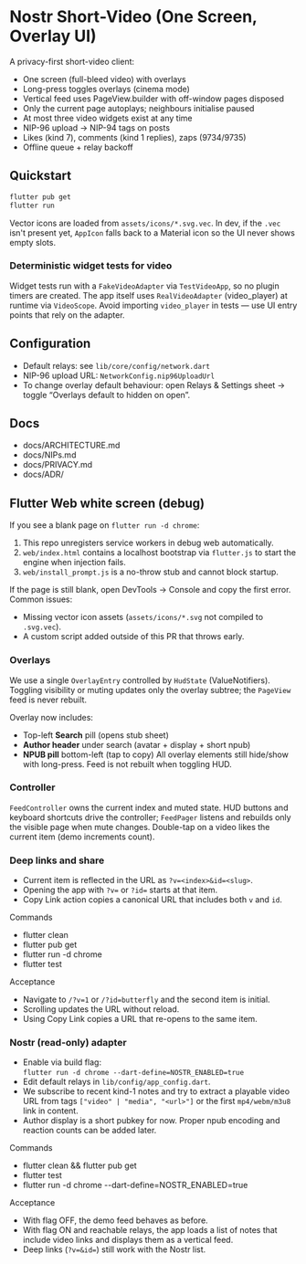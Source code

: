 # Nostr Short-Video (One Screen, Overlay UI)

A privacy-first short-video client:
- One screen (full-bleed video) with overlays
- Long-press toggles overlays (cinema mode)
- Vertical feed uses PageView.builder with off-window pages disposed
- Only the current page autoplays; neighbours initialise paused
- At most three video widgets exist at any time
- NIP-96 upload → NIP-94 tags on posts
- Likes (kind 7), comments (kind 1 replies), zaps (9734/9735)
- Offline queue + relay backoff

## Quickstart
```bash
flutter pub get
flutter run
```

Vector icons are loaded from `assets/icons/*.svg.vec`. In dev, if the `.vec` isn't
present yet, `AppIcon` falls back to a Material icon so the UI never shows
empty slots.

### Deterministic widget tests for video
Widget tests run with a `FakeVideoAdapter` via `TestVideoApp`, so no plugin timers are created.
The app itself uses `RealVideoAdapter` (video_player) at runtime via `VideoScope`.
Avoid importing `video_player` in tests — use UI entry points that rely on the adapter.

## Configuration

* Default relays: see `lib/core/config/network.dart`
* NIP-96 upload URL: `NetworkConfig.nip96UploadUrl`
* To change overlay default behaviour: open Relays & Settings sheet → toggle “Overlays default to hidden on open”.

## Docs

* docs/ARCHITECTURE.md
* docs/NIPs.md
* docs/PRIVACY.md
* docs/ADR/

## Flutter Web white screen (debug)
If you see a blank page on `flutter run -d chrome`:

1. This repo unregisters service workers in debug web automatically.
2. `web/index.html` contains a localhost bootstrap via `flutter.js` to start the engine when injection fails.
3. `web/install_prompt.js` is a no-throw stub and cannot block startup.

If the page is still blank, open DevTools → Console and copy the first error. Common issues:
- Missing vector icon assets (`assets/icons/*.svg` not compiled to `.svg.vec`).
- A custom script added outside of this PR that throws early.

### Overlays
We use a single `OverlayEntry` controlled by `HudState` (ValueNotifiers). Toggling visibility or
muting updates only the overlay subtree; the `PageView` feed is never rebuilt.

Overlay now includes:
- Top-left **Search** pill (opens stub sheet)
- **Author header** under search (avatar + display + short npub)
- **NPUB pill** bottom-left (tap to copy)
All overlay elements still hide/show with long-press. Feed is not rebuilt when toggling HUD.

### Controller
`FeedController` owns the current index and muted state. HUD buttons and keyboard shortcuts drive
the controller; `FeedPager` listens and rebuilds only the visible page when mute changes.
Double-tap on a video likes the current item (demo increments count).

### Deep links and share
- Current item is reflected in the URL as `?v=<index>&id=<slug>`.
- Opening the app with `?v=` or `?id=` starts at that item.
- Copy Link action copies a canonical URL that includes both `v` and `id`.

Commands
- flutter clean
- flutter pub get
- flutter run -d chrome
- flutter test

Acceptance
- Navigate to `/?v=1` or `/?id=butterfly` and the second item is initial.
- Scrolling updates the URL without reload.
- Using Copy Link copies a URL that re-opens to the same item.

### Nostr (read-only) adapter
- Enable via build flag:  
  `flutter run -d chrome --dart-define=NOSTR_ENABLED=true`
- Edit default relays in `lib/config/app_config.dart`.
- We subscribe to recent kind-1 notes and try to extract a playable video URL
  from tags `["video" | "media", "<url>"]` or the first `mp4/webm/m3u8` link in content.
- Author display is a short pubkey for now. Proper npub encoding and reaction counts can be added later.

Commands
- flutter clean && flutter pub get
- flutter test
- flutter run -d chrome --dart-define=NOSTR_ENABLED=true

Acceptance
- With flag OFF, the demo feed behaves as before.
- With flag ON and reachable relays, the app loads a list of notes that include video links and displays them as a vertical feed.
- Deep links (`?v=&id=`) still work with the Nostr list.
